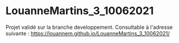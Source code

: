 # LouanneMartins_3_10062021
Projet validé sur la branche developpement. Consultable à l'adresse suivante :
https://louannem.github.io/LouanneMartins_3_10062021/
